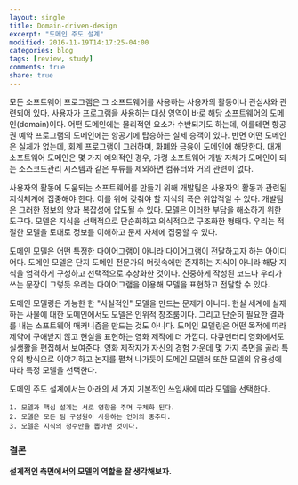 ```yaml
---
layout: single
title: Domain-driven-design
excerpt: "도메인 주도 설계"
modified: 2016-11-19T14:17:25-04:00
categories: blog
tags: [review, study]
comments: true
share: true
---
```


모든 소프트웨어 프로그램은 그 소프트웨어를 사용하는 사용자의 활동이나 관심사와 관련되어 있다. 사용자가 프로그램을 사용하는 대상 영역이 바로 해당 소프트웨어의 도메인(domain)이다. 어떤 도메인에는 물리적인 요소가 수반되기도 하는데, 이를테면 항공권 예약 프로그램의 도메인에는 항공기에 탑승하는 실제 승객이 있다. 반면 어떤 도메인은 실체가 없는데, 회계 프로그램이 그러하며, 화폐와 금융이 도메인에 해당한다. 대개 소프트웨어 도메인은 몇 가지 예외적인 경우, 가령 소프트웨어 개발 자체가 도메인이 되는 소스코드관리 시스템과 같은 부류를 제외하면 컴퓨터와 거의 관련이 없다.

사용자의 활동에 도움되는 소프트웨어를 만들기 위해 개발팀은 사용자의 활동과 관련된 지식체계에 집중해야 한다. 이를 위해 갖춰야 할 지식의 폭은 위압적일 수 있다. 개발팀은 그러한 정보의 양과 복잡성에 압도될 수 있다. 모델은 이러한 부담을 해소하기 위한 도구다. 모델은 지식을 선택적으로 단순화하고 의식적으로 구조화한 형태다. 우리는 적절한 모델을 토대로 정보를 이해하고 문제 자체에 집중할 수 있다.

도메인 모델은 어떤 특정한 다이어그램이 아니라 다이어그램이 전달하고자 하는 아이디어다. 도메인 모델은 단지 도메인 전문가의 머릿속에만 존재하는 지식이 아니라 해당 지식을 엄격하게 구성하고 선택적으로 추상화한 것이다. 신중하게 작성된 코드나 우리가 쓰는 문장이 그렇듯 우리는 다이어그램을 이용해 모델을 표현하고 전달할 수 있다.

도메인 모델링은 가능한 한 "사실적인" 모델을 만드는 문제가 아니다. 현실 세계에 실재하는 사물에 대한 도메인에서도 모델은 인위적 창조룸이다. 그리고 단순히 필요한 결과를 내는 소프트웨어 매커니즘을 만드는 것도 아니다. 도메인 모델링은 어떤 목적에 따라 제약에 구애받지 않고 현실을 표현하는 영화 제작에 더 가깝다. 다큐멘터리 영화에서도 실생활을 편집해서 보여준다. 영화 제작자가 자신의 경험 가운데 몇 가지 측면을 골라 특유의 방식으로 이야기하고 논지를 펼쳐 나가듯이 도메인 모델러 또한 모델의 유용성에 따라 특정 모델을 선택한다.

도메인 주도 설계에서는 아래의 세 가지 기본적인 쓰임새에 따라 모델을 선택한다.

    1. 모델과 핵심 설계는 서로 영향을 주며 구체화 된다.  
    2. 모델은 모든 팀 구성원이 사용하는 언어의 중추다.  
    3. 모델은 지식의 정수만을 뽑아낸 것이다.  

### 결론  
**설계적인 측면에서의 모델의 역할을 잘 생각해보자.**